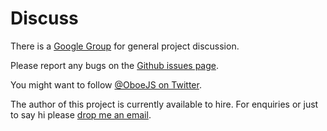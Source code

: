 Discuss
=======

There is a [Google Group](https://groups.google.com/forum/#!forum/oboejs) for general project discussion.

Please report any bugs on the [Github issues
page](https://github.com/jimhigson/oboe.js/issues?state=open).

You might want to follow [@OboeJS on
Twitter](https://twitter.com/OboeJs).

The author of this project is currently available to hire. For enquiries or just
to say hi please [drop me an email](mailto:jim.higson@gmail.com).
